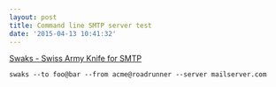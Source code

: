 ```yaml
---
layout: post
title: Command line SMTP server test
date: '2015-04-13 10:41:32'
---
```


[Swaks - Swiss Army Knife for SMTP](http://www.jetmore.org/john/code/swaks/)  
  
`swaks --to foo@bar --from acme@roadrunner --server mailserver.com`